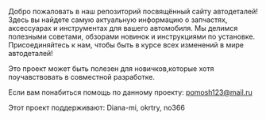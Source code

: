 Добро пожаловать в наш репозиторий посвящённый сайту автодеталей!
Здесь вы найдете самую актуальную информацию о запчастях, аксессуарах и инструментах для вашего автомобиля.
Мы делимся полезными советами, обзорами новинок и инструкциями по установке.
Присоединяйтесь к нам, чтобы быть в курсе всех изменений в мире автодеталей!

Это проект может быть полезен для новичков,которые хотя поучавствовать в совместной разработке.

Если вам понабиться помощь по данному проекту: pomosh123@mail.ru

Этот проект поддерживают: Diana-mi, okrtry, no366
